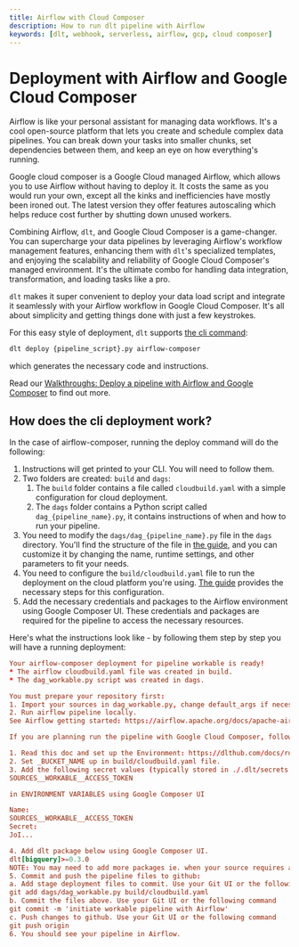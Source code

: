 ```yaml
---
title: Airflow with Cloud Composer
description: How to run dlt pipeline with Airflow
keywords: [dlt, webhook, serverless, airflow, gcp, cloud composer]
---
```


# Deployment with Airflow and Google Cloud Composer

Airflow is like your personal assistant for managing data workflows. It's a cool open-source
platform that lets you create and schedule complex data pipelines. You can break down your tasks
into smaller chunks, set dependencies between them, and keep an eye on how everything's running.

Google cloud composer is a Google Cloud managed Airflow, which allows you to use Airflow without
having to deploy it. It costs the same as you would run your own, except all the kinks and
inefficiencies have mostly been ironed out. The latest version they offer features autoscaling which
helps reduce cost further by shutting down unused workers.

Combining Airflow, `dlt`, and Google Cloud Composer is a game-changer. You can supercharge your data
pipelines by leveraging Airflow's workflow management features, enhancing them with `dlt`'s
specialized templates, and enjoying the scalability and reliability of Google Cloud Composer's
managed environment. It's the ultimate combo for handling data integration, transformation, and
loading tasks like a pro.

`dlt` makes it super convenient to deploy your data load script and integrate it seamlessly with
your Airflow workflow in Google Cloud Composer. It's all about simplicity and getting things done
with just a few keystrokes.

For this easy style of deployment, `dlt` supports
[the cli command](../../reference/command-line-interface.md#airflow-composer):

```bash
dlt deploy {pipeline_script}.py airflow-composer
```

which generates the necessary code and instructions.

Read our
[Walkthroughs: Deploy a pipeline with Airflow and Google Composer](../../walkthroughs/deploy-a-pipeline/deploy-with-airflow-composer.md)
to find out more.

## How does the cli deployment work?

In the case of airflow-composer, running the deploy command will do the following:

1. Instructions will get printed to your CLI. You will need to follow them.
1. Two folders are created: `build` and `dags`:
   1. The `build` folder contains a file called `cloudbuild.yaml` with a simple configuration for
      cloud deployment.
   1. The `dags` folder contains a Python script called `dag_{pipeline_name}.py`, it contains
      instructions of when and how to run your pipeline.
1. You need to modify the `dags/dag_{pipeline_name}.py` file in the `dags` directory. You'll find
   the structure of the file in
   [the guide](../../walkthroughs/deploy-a-pipeline/deploy-with-airflow-composer.md#2-modify-dag-file),
   and you can customize it by changing the name, runtime settings, and other parameters to fit your
   needs.
1. You need to configure the `build/cloudbuild.yaml` file to run the deployment on the cloud
   platform you're using.
   [The guide](../../walkthroughs/deploy-a-pipeline/deploy-with-airflow-composer.md#5-configure-buildcloudbuildyaml)
   provides the necessary steps for this configuration.
1. Add the necessary credentials and packages to the Airflow environment using Google Composer UI.
   These credentials and packages are required for the pipeline to access the necessary resources.

Here's what the instructions look like - by following them step by step you will have a running
deployment:

```toml
Your airflow-composer deployment for pipeline workable is ready!
* The airflow cloudbuild.yaml file was created in build.
* The dag_workable.py script was created in dags.

You must prepare your repository first:
1. Import your sources in dag_workable.py, change default_args if necessary.
2. Run airflow pipeline locally.
See Airflow getting started: https://airflow.apache.org/docs/apache-airflow/stable/start.html

If you are planning run the pipeline with Google Cloud Composer, follow the next instructions:

1. Read this doc and set up the Environment: https://dlthub.com/docs/running-in-production/orchestrators/airflow-gcp-cloud-composer
2. Set _BUCKET_NAME up in build/cloudbuild.yaml file.
3. Add the following secret values (typically stored in ./.dlt/secrets.toml):
SOURCES__WORKABLE__ACCESS_TOKEN

in ENVIRONMENT VARIABLES using Google Composer UI

Name:
SOURCES__WORKABLE__ACCESS_TOKEN
Secret:
JoI...

4. Add dlt package below using Google Composer UI.
dlt[bigquery]>=0.3.0
NOTE: You may need to add more packages ie. when your source requires additional dependencies
5. Commit and push the pipeline files to github:
a. Add stage deployment files to commit. Use your Git UI or the following command
git add dags/dag_workable.py build/cloudbuild.yaml
b. Commit the files above. Use your Git UI or the following command
git commit -m 'initiate workable pipeline with Airflow'
c. Push changes to github. Use your Git UI or the following command
git push origin
6. You should see your pipeline in Airflow.
```